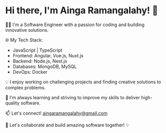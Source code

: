 # Hi there, I'm Ainga Ramangalahy! 👋

👨‍💻 I'm a Software Engineer with a passion for coding and building innovative solutions.

🌐 My Tech Stack:
- JavaScript | TypeScript
- Frontend: Angular, Vue.js, Nuxt.js
- Backend: Node.js, Nest.js
- Databases: MongoDB, MySQL
- DevOps: Docker

💡 I enjoy working on challenging projects and finding creative solutions to complex problems.

🌱 I'm always learning and striving to improve my skills to deliver high-quality software.

📫 Let's connect! aingaramangalahy@gmail.com

🚀 Let's collaborate and build amazing software together! ✨
<!---
aingaRamangalahy/aingaRamangalahy is a ✨ special ✨ repository because its `README.md` (this file) appears on your GitHub profile.
You can click the Preview link to take a look at your changes.
--->

